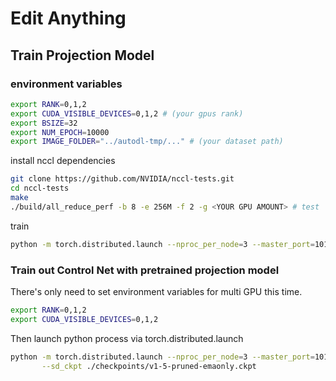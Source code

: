 # Edit Anything


## Train Projection Model

### environment variables

```bash
export RANK=0,1,2
export CUDA_VISIBLE_DEVICES=0,1,2 # (your gpus rank)
export BSIZE=32
export NUM_EPOCH=10000
export IMAGE_FOLDER="../autodl-tmp/..." # (your dataset path)
```

install nccl dependencies
```bash
git clone https://github.com/NVIDIA/nccl-tests.git
cd nccl-tests
make
./build/all_reduce_perf -b 8 -e 256M -f 2 -g <YOUR GPU AMOUNT> # test
```


train
```bash
python -m torch.distributed.launch --nproc_per_node=3 --master_port=1010 train_seg2latent.py
```


### Train out Control Net with pretrained projection model

There's only need to set environment variables for multi GPU this time.

```bash
export RANK=0,1,2
export CUDA_VISIBLE_DEVICES=0,1,2
```

Then launch python process via torch.distributed.launch
```bash
python -m torch.distributed.launch --nproc_per_node=3 --master_port=1010 train_seg_control.py --gpus 0,1,2 --image_folder ../autodl-tmp/DATASET \
       --sd_ckpt ./checkpoints/v1-5-pruned-emaonly.ckpt
```














